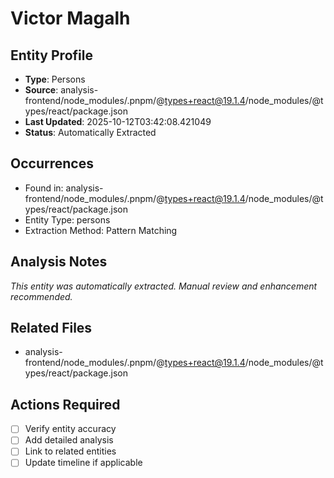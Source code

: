 # Victor Magalh

## Entity Profile
- **Type**: Persons
- **Source**: analysis-frontend/node_modules/.pnpm/@types+react@19.1.4/node_modules/@types/react/package.json
- **Last Updated**: 2025-10-12T03:42:08.421049
- **Status**: Automatically Extracted

## Occurrences
- Found in: analysis-frontend/node_modules/.pnpm/@types+react@19.1.4/node_modules/@types/react/package.json
- Entity Type: persons
- Extraction Method: Pattern Matching

## Analysis Notes
*This entity was automatically extracted. Manual review and enhancement recommended.*

## Related Files
- analysis-frontend/node_modules/.pnpm/@types+react@19.1.4/node_modules/@types/react/package.json

## Actions Required
- [ ] Verify entity accuracy
- [ ] Add detailed analysis
- [ ] Link to related entities
- [ ] Update timeline if applicable
